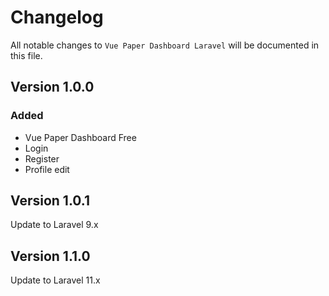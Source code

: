 # Changelog

All notable changes to `Vue Paper Dashboard Laravel`  will be documented in this file.

## Version 1.0.0

### Added
- Vue Paper Dashboard Free
- Login
- Register
- Profile edit

## Version 1.0.1
Update to Laravel 9.x

## Version 1.1.0
Update to Laravel 11.x
